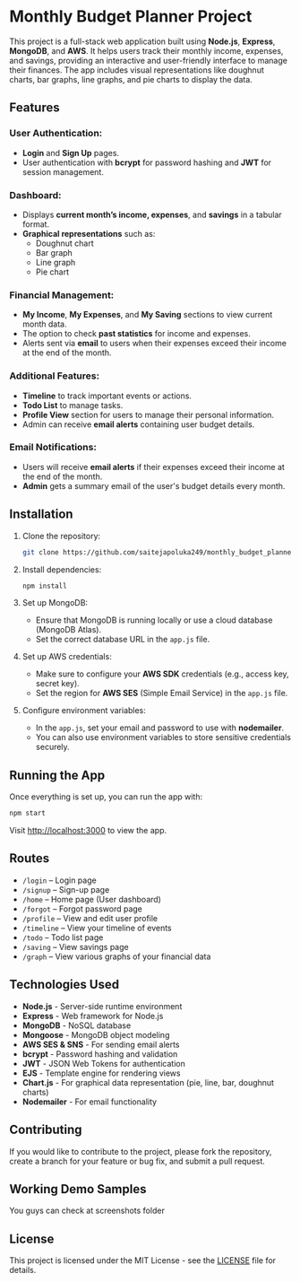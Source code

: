 # Monthly Budget Planner Project

This project is a full-stack web application built using **Node.js**, **Express**, **MongoDB**, and **AWS**. It helps users track their monthly income, expenses, and savings, providing an interactive and user-friendly interface to manage their finances. The app includes visual representations like doughnut charts, bar graphs, line graphs, and pie charts to display the data.

## Features

### User Authentication:
- **Login** and **Sign Up** pages.
- User authentication with **bcrypt** for password hashing and **JWT** for session management.

### Dashboard:
- Displays **current month’s income, expenses**, and **savings** in a tabular format.
- **Graphical representations** such as:
  - Doughnut chart
  - Bar graph
  - Line graph
  - Pie chart
  
### Financial Management:
- **My Income**, **My Expenses**, and **My Saving** sections to view current month data.
- The option to check **past statistics** for income and expenses.
- Alerts sent via **email** to users when their expenses exceed their income at the end of the month.

### Additional Features:
- **Timeline** to track important events or actions.
- **Todo List** to manage tasks.
- **Profile View** section for users to manage their personal information.
- Admin can receive **email alerts** containing user budget details.
  
### Email Notifications:
- Users will receive **email alerts** if their expenses exceed their income at the end of the month.
- **Admin** gets a summary email of the user's budget details every month.

## Installation

1. Clone the repository:
    ```bash
    git clone https://github.com/saitejapoluka249/monthly_budget_planner.git
    ```
2. Install dependencies:
    ```bash
    npm install
    ```
3. Set up MongoDB:
   - Ensure that MongoDB is running locally or use a cloud database (MongoDB Atlas).
   - Set the correct database URL in the `app.js` file.
   
4. Set up AWS credentials:
    - Make sure to configure your **AWS SDK** credentials (e.g., access key, secret key).
    - Set the region for **AWS SES** (Simple Email Service) in the `app.js` file.

5. Configure environment variables:
    - In the `app.js`, set your email and password to use with **nodemailer**.
    - You can also use environment variables to store sensitive credentials securely.

## Running the App

Once everything is set up, you can run the app with:

```bash
npm start
```

Visit [http://localhost:3000](http://localhost:3000) to view the app.

## Routes

- `/login` – Login page
- `/signup` – Sign-up page
- `/home` – Home page (User dashboard)
- `/forgot` – Forgot password page
- `/profile` – View and edit user profile
- `/timeline` – View your timeline of events
- `/todo` – Todo list page
- `/saving` – View savings page
- `/graph` – View various graphs of your financial data

## Technologies Used

- **Node.js** - Server-side runtime environment
- **Express** - Web framework for Node.js
- **MongoDB** - NoSQL database
- **Mongoose** - MongoDB object modeling
- **AWS SES & SNS** - For sending email alerts
- **bcrypt** - Password hashing and validation
- **JWT** - JSON Web Tokens for authentication
- **EJS** - Template engine for rendering views
- **Chart.js** - For graphical data representation (pie, line, bar, doughnut charts)
- **Nodemailer** - For email functionality

## Contributing

If you would like to contribute to the project, please fork the repository, create a branch for your feature or bug fix, and submit a pull request.


## Working Demo Samples

You guys can check at screenshots folder

## License

This project is licensed under the MIT License - see the [LICENSE](LICENSE) file for details.

 

